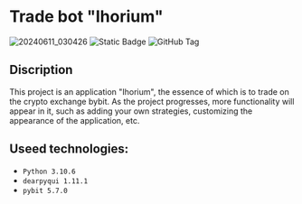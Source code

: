 # Trade bot "Ihorium"
![20240611_030426](https://github.com/lZemphix/ihorium-trade-bot/assets/160344440/0fe63891-4c38-43f4-be45-094678b849e1)
![Static Badge](https://img.shields.io/badge/python-3.10.6-blue)
![GitHub Tag](https://img.shields.io/github/v/tag/lZemphix/ihorium-trade-bot?sort=date&label=pre-release&color=%20%23FFDF00)






## Discription
This project is an application "Ihorium", the essence of which is to trade on the crypto exchange bybit. As the project progresses, more functionality will appear in it, such as adding your own strategies, customizing the appearance of the application, etc.

## Useed technologies:

* `Python 3.10.6`
* `dearpyqui 1.11.1`
* `pybit 5.7.0`

